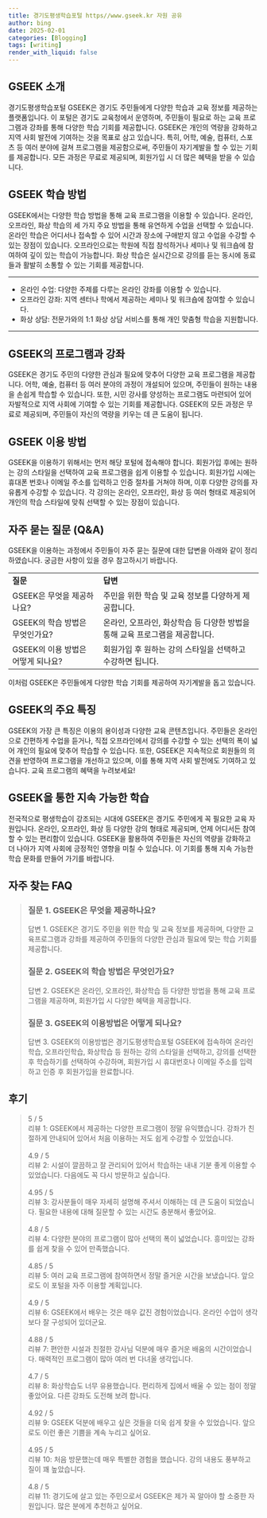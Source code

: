 ```yaml
---
title: 경기도평생학습포털 https//www.gseek.kr 자원 공유
author: bing
date: 2025-02-01
categories: [Blogging]
tags: [writing]
render_with_liquid: false
---
```



<h2 id='GSEEK_소개'>GSEEK 소개</h2>

<p>경기도평생학습포털 GSEEK은 경기도 주민들에게 다양한 학습과 교육 정보를 제공하는 플랫폼입니다. 이 포털은 경기도 교육청에서 운영하며, 주민들이 필요로 하는 교육 프로그램과 강좌를 통해 다양한 학습 기회를 제공합니다. GSEEK은 개인의 역량을 강화하고 지역 사회 발전에 기여하는 것을 목표로 삼고 있습니다. 특히, 어학, 예술, 컴퓨터, 스포츠 등 여러 분야에 걸쳐 프로그램을 제공함으로써, 주민들이 자기계발을 할 수 있는 기회를 제공합니다. 모든 과정은 무료로 제공되며, 회원가입 시 더 많은 혜택을 받을 수 있습니다.</p>

<h2 id='GSEEK_학습방법'>GSEEK 학습 방법</h2>

<p>GSEEK에서는 다양한 학습 방법을 통해 교육 프로그램을 이용할 수 있습니다. 온라인, 오프라인, 화상 학습의 세 가지 주요 방법을 통해 유연하게 수업을 선택할 수 있습니다. 온라인 학습은 어디서나 접속할 수 있어 시간과 장소에 구애받지 않고 수업을 수강할 수 있는 장점이 있습니다. 오프라인으로는 학원에 직접 참석하거나 세미나 및 워크숍에 참여하여 깊이 있는 학습이 가능합니다. 화상 학습은 실시간으로 강의를 듣는 동시에 동료들과 활발히 소통할 수 있는 기회를 제공합니다.</p>

<hr />

<ul>
    <li>온라인 수업: 다양한 주제를 다루는 온라인 강좌를 이용할 수 있습니다.</li>
    <li>오프라인 강좌: 지역 센터나 학에서 제공하는 세미나 및 워크숍에 참여할 수 있습니다.</li>
    <li>화상 상담: 전문가와의 1:1 화상 상담 서비스를 통해 개인 맞춤형 학습을 지원합니다.</li>
</ul>

<hr />

<h2 id='GSEEK_프로그램'>GSEEK의 프로그램과 강좌</h2>

<p>GSEEK은 경기도 주민의 다양한 관심과 필요에 맞추어 다양한 교육 프로그램을 제공합니다. 어학, 예술, 컴퓨터 등 여러 분야의 과정이 개설되어 있으며, 주민들이 원하는 내용을 손쉽게 학습할 수 있습니다. 또한, 시민 강사를 양성하는 프로그램도 마련되어 있어 자발적으로 지역 사회에 기여할 수 있는 기회를 제공합니다. GSEEK의 모든 과정은 무료로 제공되며, 주민들이 자신의 역량을 키우는 데 큰 도움이 됩니다.</p>

<h2 id='GSEEK_이용방법'>GSEEK 이용 방법</h2>

<p>GSEEK을 이용하기 위해서는 먼저 해당 포털에 접속해야 합니다. 회원가입 후에는 원하는 강의 스타일을 선택하여 교육 프로그램을 쉽게 이용할 수 있습니다. 회원가입 시에는 휴대폰 번호나 이메일 주소를 입력하고 인증 절차를 거쳐야 하며, 이후 다양한 강의를 자유롭게 수강할 수 있습니다. 각 강의는 온라인, 오프라인, 화상 등 여러 형태로 제공되어 개인의 학습 스타일에 맞춰 선택할 수 있는 장점이 있습니다.</p>

<h2 id='자주_묻는_질문'>자주 묻는 질문 (Q&A)</h2>

<p>GSEEK을 이용하는 과정에서 주민들이 자주 묻는 질문에 대한 답변을 아래와 같이 정리하였습니다. 궁금한 사항이 있을 경우 참고하시기 바랍니다.</p>

<table>
    <tr>
        <td><b>질문</b></td>
        <td><b>답변</b></td>
    </tr>
    <tr>
        <td>GSEEK은 무엇을 제공하나요?</td>
        <td>주민을 위한 학습 및 교육 정보를 다양하게 제공합니다.</td>
    </tr>
    <tr>
        <td>GSEEK의 학습 방법은 무엇인가요?</td>
        <td>온라인, 오프라인, 화상학습 등 다양한 방법을 통해 교육 프로그램을 제공합니다.</td>
    </tr>
    <tr>
        <td>GSEEK의 이용 방법은 어떻게 되나요?</td>
        <td>회원가입 후 원하는 강의 스타일을 선택하고 수강하면 됩니다.</td>
    </tr>
</table>

<p>이처럼 GSEEK은 주민들에게 다양한 학습 기회를 제공하여 자기계발을 돕고 있습니다.</p>

<h2 id='GSEEK_특징'>GSEEK의 주요 특징</h2>

<p>GSEEK의 가장 큰 특징은 이용의 용이성과 다양한 교육 콘텐츠입니다. 주민들은 온라인으로 간편하게 수업을 듣거나, 직접 오프라인에서 강의를 수강할 수 있는 선택의 폭이 넓어 개인의 필요에 맞추어 학습할 수 있습니다. 또한, GSEEK은 지속적으로 회원들의 의견을 반영하여 프로그램을 개선하고 있으며, 이를 통해 지역 사회 발전에도 기여하고 있습니다. 교육 프로그램의 혜택을 누려보세요!</p>

<h2 id='GSEEK_결론'>GSEEK을 통한 지속 가능한 학습</h2>

<p>전국적으로 평생학습이 강조되는 시대에 GSEEK은 경기도 주민에게 꼭 필요한 교육 자원입니다. 온라인, 오프라인, 화상 등 다양한 강의 형태로 제공되며, 언제 어디서든 참여할 수 있는 편리함이 있습니다. GSEEK을 활용하여 주민들은 자신의 역량을 강화하고 더 나아가 지역 사회에 긍정적인 영향을 미칠 수 있습니다. 이 기회를 통해 지속 가능한 학습 문화를 만들어 가기를 바랍니다.</p>


<h2 id='자주_찾는_FAQ'>자주 찾는 FAQ</h2>
<div itemscope="" itemtype="https://schema.org/FAQPage"> 
<blockquote> 
<div itemscope="" itemprop="mainEntity" itemtype="https://schema.org/Question"> 
<h3 itemprop="name">질문 1. GSEEK은 무엇을 제공하나요?</h3> 
<div itemscope="" itemprop="acceptedAnswer" itemtype="https://schema.org/Answer"> 
<span itemprop="text"> 
<p>답변 1. GSEEK은 경기도 주민을 위한 학습 및 교육 정보를 제공하며, 다양한 교육프로그램과 강좌를 제공하여 주민들의 다양한 관심과 필요에 맞는 학습 기회를 제공합니다.</p> 
</span> 
</div> 
</div> 

<div itemscope="" itemprop="mainEntity" itemtype="https://schema.org/Question"> 
<h3 itemprop="name">질문 2. GSEEK의 학습 방법은 무엇인가요?</h3> 
<div itemscope="" itemprop="acceptedAnswer" itemtype="https://schema.org/Answer"> 
<span itemprop="text"> 
<p>답변 2. GSEEK은 온라인, 오프라인, 화상학습 등 다양한 방법을 통해 교육 프로그램을 제공하며, 회원가입 시 다양한 혜택을 제공합니다.</p> 
</span> 
</div> 
</div> 

<div itemscope="" itemprop="mainEntity" itemtype="https://schema.org/Question"> 
<h3 itemprop="name">질문 3. GSEEK의 이용방법은 어떻게 되나요?</h3> 
<div itemscope="" itemprop="acceptedAnswer" itemtype="https://schema.org/Answer"> 
<span itemprop="text"> 
<p>답변 3. GSEEK의 이용방법은 경기도평생학습포털 GSEEK에 접속하여 온라인학습, 오프라인학습, 화상학습 등 원하는 강의 스타일을 선택하고, 강의를 선택한 후 학습하기를 선택하여 수강하며, 회원가입 시 휴대번호나 이메일 주소를 입력하고 인증 후 회원가입을 완료합니다.</p> 
</span> 
</div> 
</div> 
</blockquote> 
</div>
<h2 id='후기'>후기</h2>
<div itemscope itemtype="https://schema.org/Product">
  <blockquote>
  <div itemprop="review" itemscope itemtype="https://schema.org/Review">
      <div itemprop="reviewRating" itemscope itemtype="https://schema.org/Rating"> <span itemprop="ratingValue">5</span> / <span itemprop="bestRating">5</span> </div>
      <span itemprop="reviewBody">리뷰 1: GSEEK에서 제공하는 다양한 프로그램이 정말 유익했습니다. 강좌가 친절하게 안내되어 있어서 처음 이용하는 저도 쉽게 수강할 수 있었습니다.</span>
  </div>
  <br>
  <div itemprop="review" itemscope itemtype="https://schema.org/Review">
      <div itemprop="reviewRating" itemscope itemtype="https://schema.org/Rating"> <span itemprop="ratingValue">4.9</span> / <span itemprop="bestRating">5</span> </div>
      <span itemprop="reviewBody">리뷰 2: 시설이 깔끔하고 잘 관리되어 있어서 학습하는 내내 기분 좋게 이용할 수 있었습니다. 다음에도 꼭 다시 방문하고 싶습니다.</span>
  </div>
  <br>
  <div itemprop="review" itemscope itemtype="https://schema.org/Review">
      <div itemprop="reviewRating" itemscope itemtype="https://schema.org/Rating"> <span itemprop="ratingValue">4.95</span> / <span itemprop="bestRating">5</span> </div>
      <span itemprop="reviewBody">리뷰 3: 강사분들이 매우 자세히 설명해 주셔서 이해하는 데 큰 도움이 되었습니다. 필요한 내용에 대해 질문할 수 있는 시간도 충분해서 좋았어요.</span>
  </div>
  <br>
  <div itemprop="review" itemscope itemtype="https://schema.org/Review">
      <div itemprop="reviewRating" itemscope itemtype="https://schema.org/Rating"> <span itemprop="ratingValue">4.8</span> / <span itemprop="bestRating">5</span> </div>
      <span itemprop="reviewBody">리뷰 4: 다양한 분야의 프로그램이 많아 선택의 폭이 넓었습니다. 흥미있는 강좌를 쉽게 찾을 수 있어 만족했습니다.</span>
  </div>
  <br>
  <div itemprop="review" itemscope itemtype="https://schema.org/Review">
      <div itemprop="reviewRating" itemscope itemtype="https://schema.org/Rating"> <span itemprop="ratingValue">4.85</span> / <span itemprop="bestRating">5</span> </div>
      <span itemprop="reviewBody">리뷰 5: 여러 교육 프로그램에 참여하면서 정말 즐거운 시간을 보냈습니다. 앞으로도 이 포털을 자주 이용할 계획입니다.</span>
  </div>
  <br>
  <div itemprop="review" itemscope itemtype="https://schema.org/Review">
      <div itemprop="reviewRating" itemscope itemtype="https://schema.org/Rating"> <span itemprop="ratingValue">4.9</span> / <span itemprop="bestRating">5</span> </div>
      <span itemprop="reviewBody">리뷰 6: GSEEK에서 배우는 것은 매우 값진 경험이었습니다. 온라인 수업이 생각보다 잘 구성되어 있더군요.</span>
  </div>
  <br>
  <div itemprop="review" itemscope itemtype="https://schema.org/Review">
      <div itemprop="reviewRating" itemscope itemtype="https://schema.org/Rating"> <span itemprop="ratingValue">4.88</span> / <span itemprop="bestRating">5</span> </div>
      <span itemprop="reviewBody">리뷰 7: 편안한 시설과 친절한 강사님 덕분에 매우 즐거운 배움의 시간이었습니다. 매력적인 프로그램이 많아 여러 번 다녀올 생각입니다.</span>
  </div>
  <br>
  <div itemprop="review" itemscope itemtype="https://schema.org/Review">
      <div itemprop="reviewRating" itemscope itemtype="https://schema.org/Rating"> <span itemprop="ratingValue">4.7</span> / <span itemprop="bestRating">5</span> </div>
      <span itemprop="reviewBody">리뷰 8: 화상학습도 너무 유용했습니다. 편리하게 집에서 배울 수 있는 점이 정말 좋았어요. 다른 강좌도 도전해 보려 합니다.</span>
  </div>
  <br>
  <div itemprop="review" itemscope itemtype="https://schema.org/Review">
      <div itemprop="reviewRating" itemscope itemtype="https://schema.org/Rating"> <span itemprop="ratingValue">4.92</span> / <span itemprop="bestRating">5</span> </div>
      <span itemprop="reviewBody">리뷰 9: GSEEK 덕분에 배우고 싶은 것들을 더욱 쉽게 찾을 수 있었습니다. 앞으로도 이런 좋은 기쁨을 계속 누리고 싶어요.</span>
  </div>
  <br>
  <div itemprop="review" itemscope itemtype="https://schema.org/Review">
      <div itemprop="reviewRating" itemscope itemtype="https://schema.org/Rating"> <span itemprop="ratingValue">4.95</span> / <span itemprop="bestRating">5</span> </div>
      <span itemprop="reviewBody">리뷰 10: 처음 방문했는데 매우 특별한 경험을 했습니다. 강의 내용도 풍부하고 질이 꽤 높았습니다.</span>
  </div>
  <br>
  <div itemprop="review" itemscope itemtype="https://schema.org/Review">
      <div itemprop="reviewRating" itemscope itemtype="https://schema.org/Rating"> <span itemprop="ratingValue">4.8</span> / <span itemprop="bestRating">5</span> </div>
      <span itemprop="reviewBody">리뷰 11: 경기도에 살고 있는 주민으로서 GSEEK은 제가 꼭 알아야 할 소중한 자원입니다. 많은 분에게 추천하고 싶어요.</span>
  </div>
  </blockquote>
</div>
